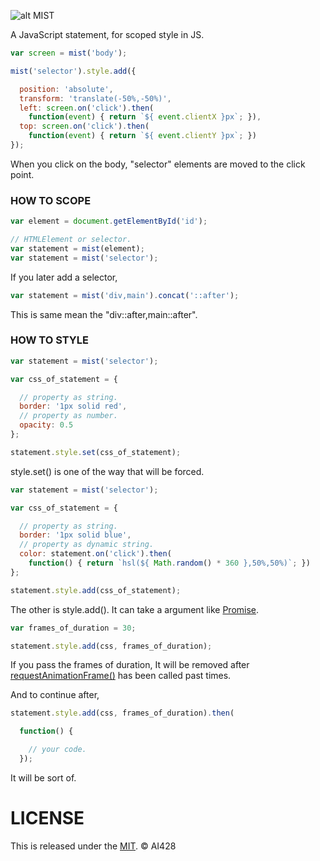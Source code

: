 ![alt MIST](//raw.githubusercontent.com/AI428/mist.js/master/logos/mist_800_590.png)

A JavaScript statement, for scoped style in JS.

```js
var screen = mist('body');

mist('selector').style.add({

  position: 'absolute',
  transform: 'translate(-50%,-50%)',
  left: screen.on('click').then(
    function(event) { return `${ event.clientX }px`; }),
  top: screen.on('click').then(
    function(event) { return `${ event.clientY }px`; })
});
```

When you click on the body, "selector" elements are moved to the click point.

### HOW TO SCOPE

```js
var element = document.getElementById('id');

// HTMLElement or selector.
var statement = mist(element);
var statement = mist('selector');
```

If you later add a selector,

```js
var statement = mist('div,main').concat('::after');
```

This is same mean the "div::after,main::after".

### HOW TO STYLE

```js
var statement = mist('selector');

var css_of_statement = {

  // property as string.
  border: '1px solid red',
  // property as number.
  opacity: 0.5
};

statement.style.set(css_of_statement);
```

style.set() is one of the way that will be forced.

```js
var statement = mist('selector');

var css_of_statement = {

  // property as string.
  border: '1px solid blue',
  // property as dynamic string.
  color: statement.on('click').then(
    function() { return `hsl(${ Math.random() * 360 },50%,50%)`; })
};

statement.style.add(css_of_statement);
```

The other is style.add(). It can take a argument like [Promise](//developer.mozilla.org/docs/Web/JavaScript/Reference/Global_Objects/Promise).

```js
var frames_of_duration = 30;

statement.style.add(css, frames_of_duration);
```

If you pass the frames of duration, It will be removed after  [requestAnimationFrame()](//developer.mozilla.org/docs/Web/API/Window/requestAnimationFrame) has been called past times.

And to continue after,

```js
statement.style.add(css, frames_of_duration).then(

  function() {

    // your code.
  });
```

It will be sort of.

# LICENSE
This is released under the [MIT](//opensource.org/licenses/MIT). © AI428
